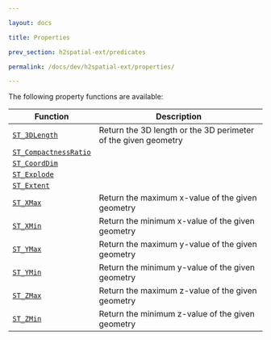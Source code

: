 ```yaml
---

layout: docs

title: Properties

prev_section: h2spatial-ext/predicates

permalink: /docs/dev/h2spatial-ext/properties/

---
```


The following property functions are available:

| Function | Description |
| - | - |
| [`ST_3DLength`](../ST_3DLength) | Return the 3D length or the 3D perimeter of the given geometry |
| [`ST_CompactnessRatio`](../ST_CompactnessRatio) |  |
| [`ST_CoordDim`](../ST_CoordDim) |  |
| [`ST_Explode`](../ST_Explode) |  |
| [`ST_Extent`](../ST_Extent) |  |
| [`ST_XMax`](../ST_XMax) | Return the maximum x-value of the given geometry |
| [`ST_XMin`](../ST_XMin) | Return the minimum x-value of the given geometry |
| [`ST_YMax`](../ST_YMax) | Return the maximum y-value of the given geometry |
| [`ST_YMin`](../ST_YMin) | Return the minimum y-value of the given geometry |
| [`ST_ZMax`](../ST_ZMax) | Return the maximum z-value of the given geometry |
| [`ST_ZMin`](../ST_ZMin) | Return the minimum z-value of the given geometry |
